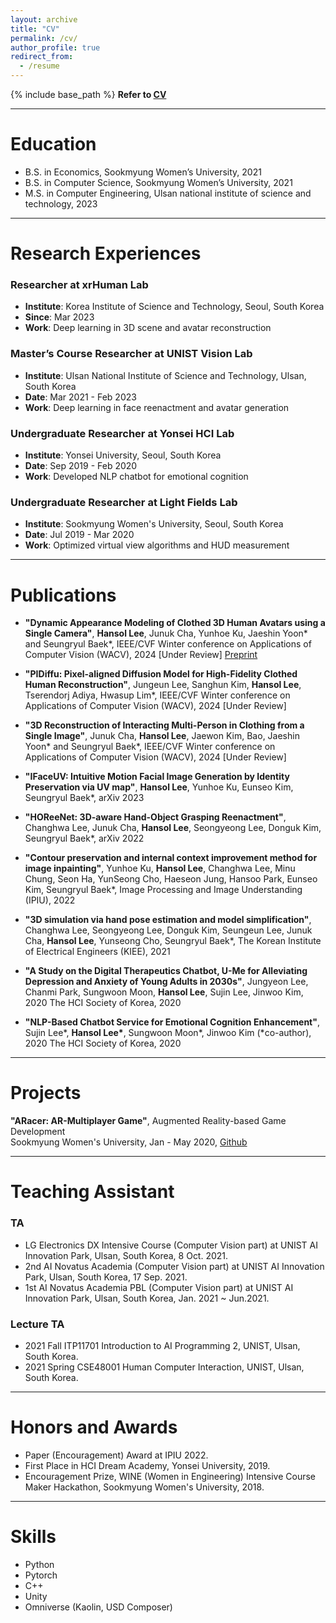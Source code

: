 ```yaml
---
layout: archive
title: "CV"
permalink: /cv/
author_profile: true
redirect_from:
  - /resume
---
```


{% include base_path %}
**Refer to [CV](https://1drv.ms/b/s!AgxxptoT53MUhNlBhALBUjZDQGSGNQ?e=i3byMX)**

---

Education
======
* B.S. in Economics, Sookmyung Women’s University, 2021
* B.S. in Computer Science, Sookmyung Women’s University, 2021
* M.S. in Computer Engineering, Ulsan national institute of science and technology, 2023

---

Research Experiences
==========

### Researcher at xrHuman Lab
- **Institute**: Korea Institute of Science and Technology, Seoul, South Korea
- **Since**: Mar 2023
- **Work**: Deep learning in 3D scene and avatar reconstruction

### Master’s Course Researcher at UNIST Vision Lab
- **Institute**: Ulsan National Institute of Science and Technology, Ulsan, South Korea
- **Date**: Mar 2021 - Feb 2023
- **Work**: Deep learning in face reenactment and avatar generation

### Undergraduate Researcher at Yonsei HCI Lab
- **Institute**: Yonsei University, Seoul, South Korea
- **Date**: Sep 2019 - Feb 2020
- **Work**: Developed NLP chatbot for emotional cognition

### Undergraduate Researcher at Light Fields Lab
- **Institute**: Sookmyung Women's University, Seoul, South Korea
- **Date**: Jul 2019 - Mar 2020
- **Work**: Optimized virtual view algorithms and HUD measurement

---

Publications
======

- **"Dynamic Appearance Modeling of Clothed 3D Human Avatars using a Single Camera"**, **Hansol Lee**, Junuk Cha, Yunhoe Ku, Jaeshin Yoon\* and Seungryul Baek\*, IEEE/CVF Winter conference on Applications of Computer Vision (WACV), 2024 [Under Review] [Preprint](https://1drv.ms/b/s!AgxxptoT53MUhNk7T8ZZK45VdT7N4w?e=jaFaNp)

- **"PIDiffu: Pixel-aligned Diffusion Model for High-Fidelity Clothed Human Reconstruction"**, Jungeun Lee, Sanghun Kim, **Hansol Lee**, Tserendorj Adiya, Hwasup Lim\*, IEEE/CVF Winter conference on Applications of Computer Vision (WACV), 2024 [Under Review]

- **"3D Reconstruction of Interacting Multi-Person in Clothing from a Single Image"**, Junuk Cha, **Hansol Lee**, Jaewon Kim, Bao, Jaeshin Yoon\* and Seungryul Baek\*, IEEE/CVF Winter conference on Applications of Computer Vision (WACV), 2024 [Under Review]

- **"IFaceUV: Intuitive Motion Facial Image Generation by Identity Preservation via UV map"**, **Hansol Lee**, Yunhoe Ku, Eunseo Kim, Seungryul Baek\*, arXiv 2023

- **"HOReeNet: 3D-aware Hand-Object Grasping Reenactment"**, Changhwa Lee, Junuk Cha, **Hansol Lee**, Seongyeong Lee, Donguk Kim, Seungryul Baek\*, arXiv 2022

- **"Contour preservation and internal context improvement method for image inpainting"**, Yunhoe Ku, **Hansol Lee**, Changhwa Lee, Minu Chung, Seon Ha, YunSeong Cho, Haeseon Jung, Hansoo Park, Eunseo Kim, Seungryul Baek\*, Image Processing and Image Understanding (IPIU), 2022

- **"3D simulation via hand pose estimation and model simplification"**, Changhwa Lee, Seongyeong Lee, Donguk Kim, Seungeun Lee, Junuk Cha, **Hansol Lee**, Yunseong Cho, Seungryul Baek\*, The Korean Institute of Electrical Engineers (KIEE), 2021

- **"A Study on the Digital Therapeutics Chatbot, U-Me for Alleviating Depression and Anxiety of Young Adults in 2030s"**, Jungyeon Lee, Chanmi Park, Sungwoon Moon, **Hansol Lee**, Sujin Lee, Jinwoo Kim, 2020 The HCI Society of Korea, 2020

- **"NLP-Based Chatbot Service for Emotional Cognition Enhancement"**, Sujin Lee\*, **Hansol Lee\***, Sungwoon Moon\*, Jinwoo Kim (*co-author), 2020 The HCI Society of Korea, 2020

---

Projects
======
**"ARacer: AR-Multiplayer Game"**, Augmented Reality-based Game Development  
Sookmyung Women's University, Jan - May 2020, [Github](https://github.com/2Hansol/ARacer_AR-Multiplayer-Game)


---

Teaching Assistant
======
### TA
* LG Electronics DX Intensive Course (Computer Vision part) at UNIST AI Innovation Park, Ulsan, South Korea, 8 Oct. 2021.
* 2nd AI Novatus Academia (Computer Vision part) at UNIST AI Innovation Park, Ulsan, South Korea, 17 Sep. 2021.
* 1st AI Novatus Academia PBL (Computer Vision part) at UNIST AI Innovation Park, Ulsan, South Korea, Jan. 2021 ~ Jun.2021.

### Lecture TA
* 2021 Fall ITP11701 Introduction to AI Programming 2, UNIST, Ulsan, South Korea.
* 2021 Spring CSE48001 Human Computer Interaction, UNIST, Ulsan, South Korea.

---

Honors and Awards
======
* Paper (Encouragement) Award at IPIU 2022. 
* First Place in HCI Dream Academy, Yonsei University, 2019. 
* Encouragement Prize, WINE (Women in Engineering) Intensive Course Maker Hackathon, Sookmyung Women's University, 2018. 

---

Skills
======
* Python
* Pytorch
* C++
* Unity
* Omniverse (Kaolin, USD Composer)
